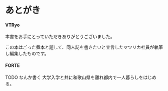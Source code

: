 # あとがき

#### VTRyo

本書をお手にとっていただきありがとうございました。

この本はごった煮本と題して、同人誌を書きたいと宣言したマツリカ社員が執筆し編集したものです。


#### FORTE

TODO なんか書く
大学入学と共に和歌山県を離れ都内で一人暮らしをはじめる。
